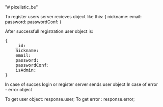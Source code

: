 "# pixelistic_be" 

To register users server recieves object like this: 
{
	nickname: 
	email:
	password:
	passwordConf:
}

After successfull registration user object is:  
<pre>{
	_id:
	nickname: 
	email:
	password:
	passwordConf:
	isAdmin:
}
</pre>

In case of succes login or register server sends user object
In case of error - error object

To get user object: response.user;
To get error : response.error;

